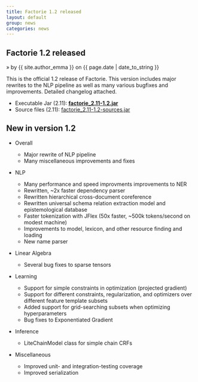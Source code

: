 ```yaml
---
title: Factorie 1.2 released
layout: default
group: news
categories: news
---
```


## Factorie 1.2 released
 &raquo; by {{ site.author_emma }} on {{ page.date | date_to_string }}

This is the official 1.2 release of Factorie. This version includes major rewrites to the NLP pipeline as well as many various bugfixes and improvements. Detailed changelog attached.

* Executable Jar (2.11): **[factorie_2.11-1.2.jar](https://github.com/factorie/factorie/releases/download/factorie_2.11-1.2/factorie_2.11-1.2.jar)**
* Source files (2.11): [factorie_2.11-1.2-sources.jar](https://github.com/factorie/factorie/releases/download/factorie_2.11-1.2/factorie_2.11-1.2-sources.jar)


New in version 1.2
---

* Overall
    - Major rewrite of NLP pipeline
    - Many miscellaneous improvements and fixes

* NLP
    - Many performance and speed improvments improvements to NER
    - Rewritten, ~2x faster dependency parser
    - Rewritten hierarchical cross-document coreference
    - Rewritten universal schema relation extraction model and epistemological database
    - Faster tokenization with JFlex (50x faster, ~500k tokens/second on modest machine)
    - Improvements to model, lexicon, and other resource finding and loading
    - New name parser

* Linear Algebra
    - Several bug fixes to sparse tensors

* Learning
    - Support for simple constraints in optimization (projected gradient)
    - Support for different constraints, regularization, and optimizers over different feature template subsets
    - Added support for grid-searching subsets when optimizing hyperparameters
    - Bug fixes to Exponentiated Gradient

* Inference
    - LiteChainModel class for simple chain CRFs

* Miscellaneous
    - Improved unit- and integration-testing coverage
    - Improved serialization

